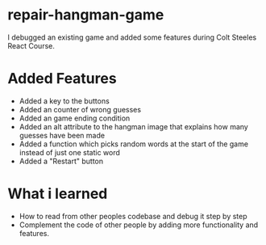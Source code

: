 # repair-hangman-game
I debugged an existing game and added some features during Colt Steeles React Course.


# Added Features 

* Added a key to the buttons
* Added an counter of wrong guesses
* Added an game ending condition 
* Added an alt attribute to the hangman image that explains how many guesses have been made
* Added a function which picks random words at the start of the game instead of just one static word
* Added a "Restart" button

# What i learned

* How to read from other peoples codebase and debug it step by step
* Complement the code of other people by adding more functionality and features.
